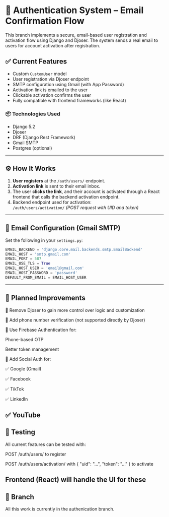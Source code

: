 # 🔐 Authentication System – Email Confirmation Flow

This branch implements a secure, email-based user registration and activation flow using Django and Djoser. The system sends a real email to users for account activation after registration.

## ✅ Current Features

- Custom `CustomUser` model
- User registration via Djoser endpoint
- SMTP configuration using Gmail (with App Password)
- Activation link is emailed to the user
- Clickable activation confirms the user
- Fully compatible with frontend frameworks (like React)

### 📦 Technologies Used

- Django 5.2
- Djoser
- DRF (Django Rest Framework)
- Gmail SMTP
- Postgres (optional)

---

## ⚙️ How It Works

1. **User registers** at the `/auth/users/` endpoint.
2. **Activation link** is sent to their email inbox.
3. The user **clicks the link**, and their account is activated through a React frontend that calls the backend activation endpoint.
4. Backend endpoint used for activation:  
   `/auth/users/activation/` *(POST request with UID and token)*

---

## 🔐 Email Configuration (Gmail SMTP)

Set the following in your `settings.py`:

```python
EMAIL_BACKEND = 'django.core.mail.backends.smtp.EmailBackend'
EMAIL_HOST = 'smtp.gmail.com'
EMAIL_PORT = 587
EMAIL_USE_TLS = True
EMAIL_HOST_USER = 'email@gmail.com'
EMAIL_HOST_PASSWORD = 'password'
DEFAULT_FROM_EMAIL = EMAIL_HOST_USER
```
---
## 🚧 Planned Improvements
🔄 Remove Djoser to gain more control over logic and customization

📱 Add phone number verification (not supported directly by Djoser)

🔐 Use Firebase Authentication for:

Phone-based OTP

Better token management

🧠 Add Social Auth for:

✅ Google (Gmail)

✅ Facebook

✅ TikTok

✅ LinkedIn

✅ YouTube
---
## 🧪 Testing
All current features can be tested with:

POST /auth/users/ to register

POST /auth/users/activation/ with { "uid": "...", "token": "..." } to activate

Frontend (React) will handle the UI for these
---
## 📁 Branch
All this work is currently in the authenication branch.